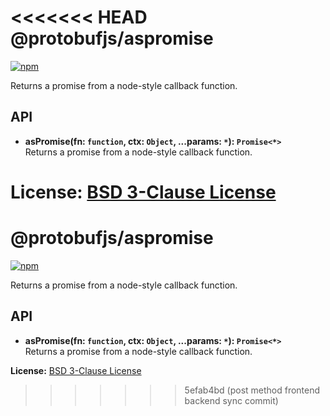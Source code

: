 <<<<<<< HEAD
@protobufjs/aspromise
=====================
[![npm](https://img.shields.io/npm/v/@protobufjs/aspromise.svg)](https://www.npmjs.com/package/@protobufjs/aspromise)

Returns a promise from a node-style callback function.

API
---

* **asPromise(fn: `function`, ctx: `Object`, ...params: `*`): `Promise<*>`**<br />
  Returns a promise from a node-style callback function.

**License:** [BSD 3-Clause License](https://opensource.org/licenses/BSD-3-Clause)
=======
@protobufjs/aspromise
=====================
[![npm](https://img.shields.io/npm/v/@protobufjs/aspromise.svg)](https://www.npmjs.com/package/@protobufjs/aspromise)

Returns a promise from a node-style callback function.

API
---

* **asPromise(fn: `function`, ctx: `Object`, ...params: `*`): `Promise<*>`**<br />
  Returns a promise from a node-style callback function.

**License:** [BSD 3-Clause License](https://opensource.org/licenses/BSD-3-Clause)
>>>>>>> 5efab4bd (post method frontend backend sync commit)

